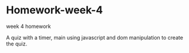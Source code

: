 # Homework-week-4
week 4 homework

A quiz with a timer, 
main using javascript and dom manipulation to create the quiz.
